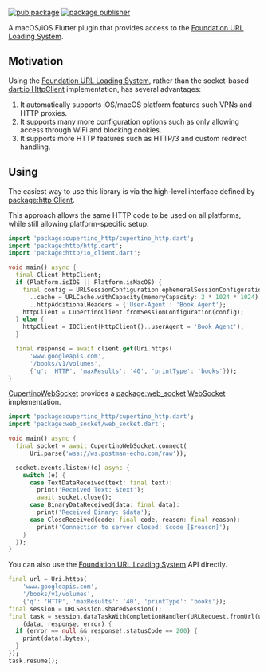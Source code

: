 [![pub package](https://img.shields.io/pub/v/cupertino_http.svg)](https://pub.dev/packages/cupertino_http)
[![package publisher](https://img.shields.io/pub/publisher/cupertino_http.svg)](https://pub.dev/packages/cupertino_http/publisher)

A macOS/iOS Flutter plugin that provides access to the
[Foundation URL Loading System][].

## Motivation

Using the [Foundation URL Loading System][], rather than the socket-based
[dart:io HttpClient][] implementation, has several advantages:

1. It automatically supports iOS/macOS platform features such VPNs and HTTP
   proxies. 
2. It supports many more configuration options such as only allowing access
   through WiFi and blocking cookies.
3. It supports more HTTP features such as HTTP/3 and custom redirect handling.

## Using

The easiest way to use this library is via the high-level interface
defined by [package:http Client][].

This approach allows the same HTTP code to be used on all platforms, while
still allowing platform-specific setup.

```dart
import 'package:cupertino_http/cupertino_http.dart';
import 'package:http/http.dart';
import 'package:http/io_client.dart';

void main() async {
  final Client httpClient;
  if (Platform.isIOS || Platform.isMacOS) {
    final config = URLSessionConfiguration.ephemeralSessionConfiguration()
      ..cache = URLCache.withCapacity(memoryCapacity: 2 * 1024 * 1024)
      ..httpAdditionalHeaders = {'User-Agent': 'Book Agent'};
    httpClient = CupertinoClient.fromSessionConfiguration(config);
  } else {
    httpClient = IOClient(HttpClient()..userAgent = 'Book Agent');
  }

  final response = await client.get(Uri.https(
      'www.googleapis.com',
      '/books/v1/volumes',
      {'q': 'HTTP', 'maxResults': '40', 'printType': 'books'}));
}
```

[CupertinoWebSocket][] provides a [package:web_socket][] [WebSocket][]
implementation.


```dart
import 'package:cupertino_http/cupertino_http.dart';
import 'package:web_socket/web_socket.dart';

void main() async {
  final socket = await CupertinoWebSocket.connect(
      Uri.parse('wss://ws.postman-echo.com/raw'));

  socket.events.listen((e) async {
    switch (e) {
      case TextDataReceived(text: final text):
        print('Received Text: $text');
        await socket.close();
      case BinaryDataReceived(data: final data):
        print('Received Binary: $data');
      case CloseReceived(code: final code, reason: final reason):
        print('Connection to server closed: $code [$reason]');
    }
  });
}
```

You can also use the [Foundation URL Loading System] API directly.

```dart
final url = Uri.https(
    'www.googleapis.com',
    '/books/v1/volumes',
    {'q': 'HTTP', 'maxResults': '40', 'printType': 'books'});
final session = URLSession.sharedSession();
final task = session.dataTaskWithCompletionHandler(URLRequest.fromUrl(url),
    (data, response, error) {
  if (error == null && response!.statusCode == 200) {
    print(data!.bytes);
  }
});
task.resume();
```

[CupertinoWebSocket]: https://pub.dev/documentation/cupertino_http/latest/cupertino_http/CupertinoWebSocket-class.html
[dart:io HttpClient]: https://api.dart.dev/stable/dart-io/HttpClient-class.html
[Foundation URL Loading System]: https://developer.apple.com/documentation/foundation/url_loading_system
[package:http Client]: https://pub.dev/documentation/http/latest/http/Client-class.html
[package:web_socket]: https://pub.dev/packages/web_socket
[WebSocket]: https://pub.dev/documentation/web_socket/latest/web_socket/WebSocket-class.html
